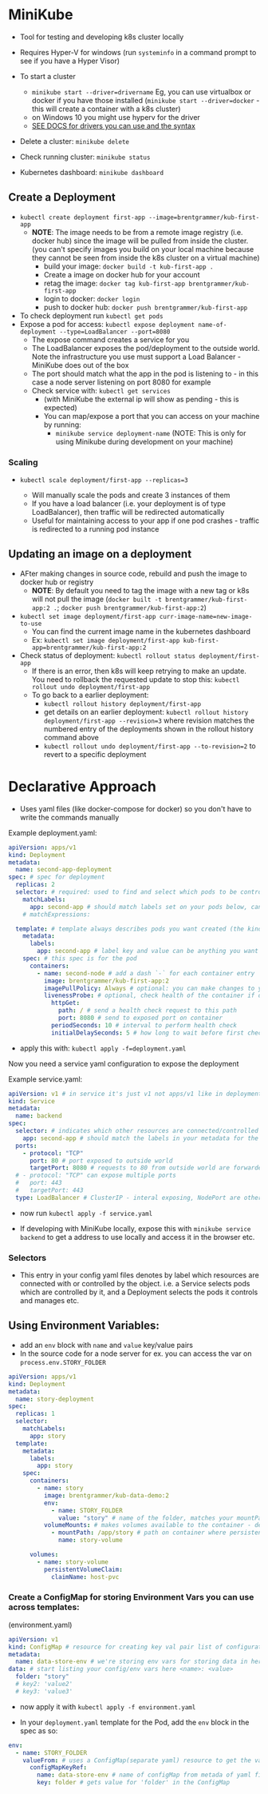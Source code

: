# MiniKube

- Tool for testing and developing k8s cluster locally

- Requires Hyper-V for windows (run `systeminfo` in a command prompt to see if you have a Hyper Visor)
- To start a cluster

  - `minikube start --driver=drivername` Eg, you can use virtualbox or docker if you have those installed (`minikube start --driver=docker` - this will create a container with a k8s cluster)
  - on Windows 10 you might use hyperv for the driver
  - [SEE DOCS for drivers you can use and the syntax](https://minikube.sigs.k8s.io/docs/drivers/)

- Delete a cluster: `minikube delete`

- Check running cluster: `minikube status`
- Kubernetes dashboard: `minikube dashboard`

## Create a Deployment

- `kubectl create deployment first-app --image=brentgrammer/kub-first-app`
  - **NOTE**: The image needs to be from a remote image registry (i.e. docker hub) since the image will be pulled from inside the cluster. (you can't specify images you build on your local machine because they cannot be seen from inside the k8s cluster on a virtual machine)
    - build your image: `docker build -t kub-first-app .`
    - Create a image on docker hub for your account
    - retag the image: `docker tag kub-first-app brentgrammer/kub-first-app`
    - login to docker: `docker login`
    - push to docker hub: `docker push brentgrammer/kub-first-app`
- To check deployment run `kubectl get pods`
- Expose a pod for access: `kubectl expose deployment name-of-deployment --type=LoadBalancer --port=8080`
  - The expose command creates a service for you
  - The LoadBalancer exposes the pod/deployment to the outside world. Note the infrastructure you use must support a Load Balancer - MiniKube does out of the box
  - The port should match what the app in the pod is listening to - in this case a node server listening on port 8080 for example
  - Check service with: `kubectl get services`
    - (with MiniKube the external ip will show as pending - this is expected)
    - You can map/expose a port that you can access on your machine by running:
      - `minikube service deployment-name` (NOTE: This is only for using Minikube during development on your machine)

### Scaling

- `kubectl scale deployment/first-app --replicas=3`

  - Will manually scale the pods and create 3 instances of them
  - If you have a load balancer (i.e. your deployment is of type LoadBalancer), then traffic will be redirected automatically
  - Useful for maintaining access to your app if one pod crashes - traffic is redirected to a running pod instance

## Updating an image on a deployment

- AFter making changes in source code, rebuild and push the image to docker hub or registry
  - **NOTE**: By default you need to tag the image with a new tag or k8s will not pull the image (`docker built -t brentgrammer/kub-first-app:2 .`; `docker push brentgrammer/kub-first-app:2`)
- `kubectl set image deployment/first-app curr-image-name=new-image-to-use`
  - You can find the current image name in the kubernetes dashboard
  - Ex: `kubectl set image deployment/first-app kub-first-app=brentgrammer/kub-first-app:2`
- Check status of deployment: `kubectl rollout status deployment/first-app`
  - If there is an error, then k8s will keep retrying to make an update. You need to rollback the requested update to stop this: `kubectl rollout undo deployment/first-app`
  - To go back to a earlier deployment:
    - `kubectl rollout history deployment/first-app`
    - get details on an earlier deployment: `kubectl rollout history deployment/first-app --revision=3` where revision matches the numbered entry of the deployments shown in the rollout history command above
    - `kubectl rollout undo deployment/first-app --to-revision=2` to revert to a specific deployment

# Declarative Approach

- Uses yaml files (like docker-compose for docker) so you don't have to write the commands manually

Example deployment.yaml:

```yaml
apiVersion: apps/v1
kind: Deployment
metadata:
  name: second-app-deployment
spec: # spec for deployment
  replicas: 2
  selector: # required: used to find and select which pods to be controlled by this deployment (i.e. if pods are scaled up after deployment is created)
    matchLabels:
      app: second-app # should match labels set on your pods below, can list multiple labels(no dash)
    # matchExpressions:

  template: # template always describes pods you want created (the kind is Pod)
    metadata:
      labels:
        app: second-app # label key and value can be anything you want
    spec: # this spec is for the pod
      containers:
        - name: second-node # add a dash `-` for each container entry
          image: brentgrammer/kub-first-app:2
          imagePullPolicy: Always # optional: you can make changes to your image and push it under the same tag and k8s will pull it - otherwise k8s will not pull the changed image with the same tag. Note: By default adding :latest tag to the image value here will always pull that image (with :latest tag)
          livenessProbe: # optional, check health of the container if desired or needs to be defined in a custom way
            httpGet:
              path: / # send a health check request to this path
              port: 8080 # send to exposed port on container
            periodSeconds: 10 # interval to perform health check
            initialDelaySeconds: 5 # how long to wait before first check
```

- apply this with: `kubectl apply -f=deployment.yaml`

Now you need a service yaml configuration to expose the deployment

Example service.yaml:

```yaml
apiVersion: v1 # in service it's just v1 not apps/v1 like in deployments
kind: Service
metadata:
  name: backend
spec:
  selector: # indicates which other resources are connected/controlled by this resrouce- select individual pods
    app: second-app # should match the labels in your metadata for the pods- these pods will be exposed by this service
  ports:
    - protocol: "TCP"
      port: 80 # port exposed to outside world
      targetPort: 8080 # requests to 80 from outside world are forwarded to this port on the pod/container (in this case a node app listening on 8080)
  # - protocol: "TCP" can expose multiple ports
  #   port: 443
  #   targetPort: 443
  type: LoadBalancer # ClusterIP - interal exposing, NodePort are other options, LoadBalancer gets you an address reachable from outside and automatic traffic redistribution
```

- now run `kubectl apply -f service.yaml`

- If developing with MiniKube locally, expose this with `minikube service backend` to get a address to use locally and access it in the browser etc.

### Selectors

- This entry in your config yaml files denotes by label which resources are connected with or controlled by the object. i.e. a Service selects pods which are controlled by it, and a Deployment selects the pods it controls and manages etc.

## Using Environment Variables:

- add an `env` block with `name` and `value` key/value pairs
- In the source code for a node server for ex. you can access the var on `process.env.STORY_FOLDER`

```yaml
apiVersion: apps/v1
kind: Deployment
metadata:
  name: story-deployment
spec:
  replicas: 1
  selector:
    matchLabels:
      app: story
  template:
    metadata:
      labels:
        app: story
    spec:
      containers:
        - name: story
          image: brentgrammer/kub-data-demo:2
          env:
            - name: STORY_FOLDER
              value: "story" # name of the folder, matches your mountPath - now we only need to change mountPath here and folder in app.js will change (accessing process.env.STORY_FOLDER)
          volumeMounts: # makes volumes available to the container - define where the volume mounts
            - mountPath: /app/story # path on container where persistent data exists you want to keep
              name: story-volume

      volumes:
        - name: story-volume
          persistentVolumeClaim:
            claimName: host-pvc
```

### Create a ConfigMap for storing Environment Vars you can use across templates:

(environment.yaml)

```yaml
apiVersion: v1
kind: ConfigMap # resource for creating key val pair list of configurations
metadata:
  name: data-store-env # we're storing env vars for storing data in here
data: # start listing your config/env vars here <name>: <value>
  folder: "story"
  # key2: 'value2'
  # key3: 'value3'
```

- now apply it with `kubectl apply -f environment.yaml`

- In your `deployment.yaml` template for the Pod, add the `env` block in the spec as so:

```yaml
env:
  - name: STORY_FOLDER
    valueFrom: # uses a ConfigMap(separate yaml) resource to get the value
      configMapKeyRef:
        name: data-store-env # name of configMap from metada of yaml file for it
        key: folder # gets value for 'folder' in the ConfigMap
```
